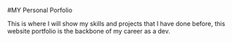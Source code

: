 #MY Personal Porfolio

This is where I will show my skills and projects that I have done before, this website portfolio is the backbone of my career as a dev.
